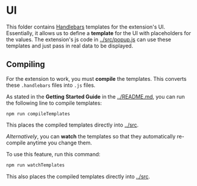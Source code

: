 # UI

This folder contains [Handlebars](https://handlebarsjs.com/) templates for the extension's UI.
Essentially, it allows us to define a **template** for the UI with placeholders for the values.
The extension's js code in [../src/popup.js](../src/popup.js) can use these templates and just pass in real data to be displayed.

## Compiling

For the extension to work, you must **compile** the templates. This converts these `.handlebars` files into `.js` files.

As stated in the **Getting Started Guide** in the [../README.md](../README.md), you can run the following line to compile templates:

```
npm run compileTemplates
```

This places the compiled templates directly into [../src](../src).

_Alternatively_, you can **watch** the templates so that they automatically re-compile anytime you change them.

To use this feature, run this command:

```bash
npm run watchTemplates
```

This also places the compiled templates directly into [../src](../src).
